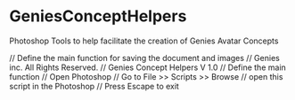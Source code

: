 # GeniesConceptHelpers
Photoshop Tools to help facilitate the creation of Genies Avatar Concepts

// Define the main function for saving the document and images
// Genies inc. All Rights Reserved.
// Genies Concept Helpers V 1.0
// Define the main function
// Open Photoshop
// Go to File >> Scripts >> Browse
// open this script in the Photoshop
// Press Escape to exit


